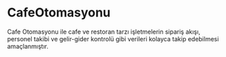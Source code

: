 # CafeOtomasyonu
Cafe Otomasyonu ile cafe ve restoran tarzı işletmelerin sipariş akışı, personel takibi ve gelir-gider kontrolü gibi verileri kolayca takip edebilmesi amaçlanmıştır.
